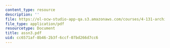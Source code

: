 ```yaml
---
content_type: resource
description: ''
file: https://ol-ocw-studio-app-qa.s3.amazonaws.com/courses/4-131-architectural-design-level-ii-material-essence-the-glass-house-fall-2003/cc6571af8b462b3f6ccf07bd266d7cc6_assn3.pdf
file_type: application/pdf
resourcetype: Document
title: assn3.pdf
uid: cc6571af-8b46-2b3f-6ccf-07bd266d7cc6
---
```


